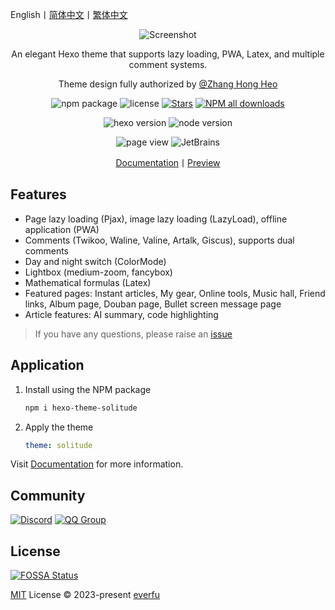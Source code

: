 English丨[简体中文](README.md)丨[繁体中文](README_zh-Hant.md)

<div align="center">

<div style="width: 80%; margin: 0 auto">

![Screenshot](.github/screenshot.avif)

</div>

An elegant Hexo theme that supports lazy loading, PWA, Latex, and multiple comment systems.

Theme design fully authorized by [@Zhang Hong Heo](https://github.com/zhheo)

![npm package](https://img.shields.io/npm/v/hexo-theme-solitude)
![license](https://img.shields.io/github/license/everfu/hexo-theme-solitude?color=FF5531)
[![Stars](https://img.shields.io/github/stars/everfu/hexo-theme-solitude)](https://github.com/everfu/hexo-theme-solitude/stargazers)
[![NPM all downloads](https://img.shields.io/npm/dy/hexo-theme-solitude?color=white)](https://www.npmjs.com/package/hexo-theme-solitude)

![hexo version](https://img.shields.io/badge/hexo-7.0.0+-blue?logo=hexo&logoColor=white)
![node version](https://img.shields.io/badge/node-14.0.0+-white?logo=node.js&logoColor=white)

![page view](https://komarev.com/ghpvc/?username=hexo-theme-solitude&abbreviated=true)
![JetBrains](https://img.shields.io/badge/jetbrains-support-black?logo=jetbrains)

[Documentation](https://solitude.js.org/zh/)丨[Preview](https://blog.everfu.cn/)

</div>

## Features

- Page lazy loading (Pjax), image lazy loading (LazyLoad), offline application (PWA)
- Comments (Twikoo, Waline, Valine, Artalk, Giscus), supports dual comments
- Day and night switch (ColorMode)
- Lightbox (medium-zoom, fancybox)
- Mathematical formulas (Latex)
- Featured pages: Instant articles, My gear, Online tools, Music hall, Friend links, Album page, Douban page, Bullet screen message page
- Article features: AI summary, code highlighting

> If you have any questions, please raise an [issue](https://github.com/everfu/hexo-theme-solitude/issues)

## Application

1. Install using the NPM package

      ```bash
      npm i hexo-theme-solitude
      ```

2. Apply the theme

      ```yaml
      theme: solitude
      ```

Visit [Documentation](https://solitude.js.org/zh/) for more information.

## Community

[![Discord](https://img.shields.io/discord/1266610921942548553?logo=discord&label=discord&logoColor=white)](https://discord.gg/HZXAnK4Sut)
[![QQ Group](https://img.shields.io/badge/QQ%20Group-948375336-FFD700?logo=Tencent-QQ&logoColor=white)](https://qm.qq.com/q/mxfomMvJPG)

## License

[![FOSSA Status](https://app.fossa.com/api/projects/git%2Bgithub.com%2Fvalor-x%2Fhexo-theme-solitude.svg?type=small)](https://app.fossa.com/projects/git%2Bgithub.com%2Fvalor-x%2Fhexo-theme-solitude?ref=badge_large)

[MIT](./LICENSE) License &copy; 2023-present [everfu](https://github.com/everfu)
